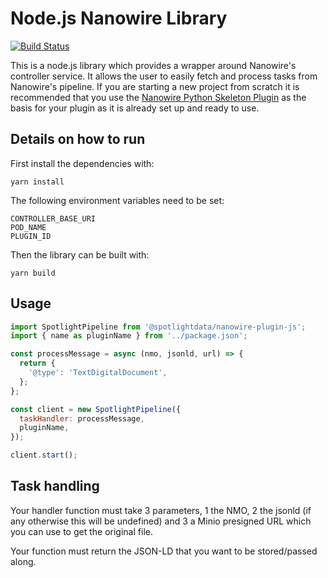 # Node.js Nanowire Library

[![Build Status](https://travis-ci.com/SpotlightData/nanowire-plugin-js.svg?branch=master)](https://travis-ci.com/SpotlightData/nanowire-plugin-js)

This is a node.js library which provides a wrapper around Nanowire's controller service. It allows the user to easily fetch and process tasks from Nanowire's pipeline. If you are starting a new project from scratch it is recommended that you use the [Nanowire Python Skeleton Plugin](https://github.com/SpotlightData/nanowire-python-plugin-skeleton) as the basis for your plugin as it is already set up and ready to use.

## Details on how to run

First install the dependencies with:

`yarn install`

The following environment variables need to be set:

```
CONTROLLER_BASE_URI
POD_NAME
PLUGIN_ID
```

Then the library can be built with:

`yarn build`

## Usage

```javascript
import SpotlightPipeline from '@spotlightdata/nanowire-plugin-js';
import { name as pluginName } from '../package.json';

const processMessage = async (nmo, jsonld, url) => {
  return {
    '@type': 'TextDigitalDocument',
  };
};

const client = new SpotlightPipeline({
  taskHandler: processMessage,
  pluginName,
});

client.start();
```

## Task handling

Your handler function must take 3 parameters, 1 the NMO, 2 the jsonld (if any otherwise this will be undefined) and 3 a Minio presigned URL which you can use to get the original file.

Your function must return the JSON-LD that you want to be stored/passed along.
